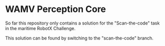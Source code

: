 
# WAMV Perception Core

So far this repository only contains a solution for the "Scan-the-code" task in the maritime RobotX Challenge.

This solution can be found by switching to the "scan-the-code" branch.

